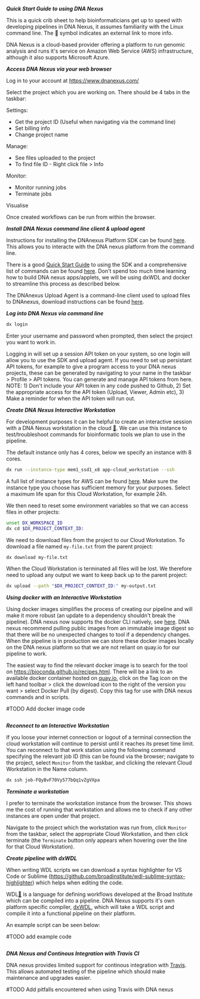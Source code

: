 ***Quick Start Guide to using DNA Nexus***

This is a quick crib sheet to help bioinformaticians get up to speed with developing pipelines in DNA Nexus, it assumes familiarity with the Linux command line. The :link: symbol indicates an external link to more info.

DNA Nexus is a cloud-based provider offering a platform to run genomic analysis and runs it's service on Amazon Web Service (AWS) infrastructure, although it also supports Microsoft Azure.   

***Access DNA Nexus via your web browser*** 

Log in to your account at https://www.dnanexus.com/

Select the project which you are working on.  There should be 4 tabs in the taskbar:

Settings: 
* Get the project ID (Useful when navigating via the command line)
* Set billing info
* Change project name

Manage:
* See files uploaded to the project
* To find file ID - Right click file > Info 

Monitor:
* Monitor running jobs
* Terminate jobs

Visualise

Once created workflows can be run from within the browser.

***Install DNA Nexus command line client & upload agent***

Instructions for installing the DNAnexus Platform SDK can be found [here](https://wiki.dnanexus.com/Downloads#DNAnexus-Platform-SDK).  This allows you to interacte with the DNA nexus platform from the command line.

There is a good [Quick Start Guide](https://wiki.dnanexus.com/Command-Line-Client/Quickstart) to using the SDK and a comprehensive list of commands can be found [here](https://wiki.dnanexus.com/Command-Line-Client/Index-of-dx-Commands).  Don't spend too much time learning how to build DNA nexus apps/applets, we will be using dxWDL and docker to streamline this process as described below.

The DNAnexus Upload Agent is a command-line client used to upload files to DNAnexus, download instructions can be found [here](https://wiki.dnanexus.com/Upload-Agent).

***Log into DNA Nexus via command line***

```bash
dx login
```

Enter your username and password when prompted, then select the project you want to work in.

Logging in will set up a session API token on your system, so one login will allow you to use the SDK and upload agent.  If you need to set up persistant API tokens, for example to give a program access to your DNA nexus projects, these can be generated by navigating to your name in the taskbar > Profile > API tokens.  You can generate and manage API tokens from here.  NOTE: 1) Don't include your API token in any code pushed to Github, 2) Set the appropriate access for the API token (Upload, Viewer, Admin etc), 3) Make a reminder for when the API token will run out. 

***Create DNA Nexus Interactive Workstation***

For development purposes it can be helpful to create an interactive session with a DNA Nexus workstation in the cloud [:link:](https://wiki.dnanexus.com/developer-tutorials/cloud-workstations).  We can use this instance to test/troubleshoot commands for bioinformatic tools we plan to use in the pipeline. 

The default instance only has 4 cores, below we specify an instance with 8 cores.

```bash
dx run --instance-type mem1_ssd1_x8 app-cloud_workstation --ssh
```

A full list of instance types for AWS can be found [here](https://wiki.dnanexus.com/API-Specification-v1.0.0/Instance-Types#).  Make sure the instance type you choose has sufficient memory for your purposes.  Select a maximum life span for this Cloud Workstation, for example 24h. 

We then need to reset some environment variables so that we can access files in other projects:

```bash
unset DX_WORKSPACE_ID
dx cd $DX_PROJECT_CONTEXT_ID:
```

We need to download files from the project to our Cloud Workstation. To download a file named ```my-file.txt``` from the parent project:

```bash
dx download my-file.txt
```
When the Cloud Workstation is terminated all files will be lost.  We therefore need to upload any output we want to keep back up to the parent project:

```bash
dx upload --path "$DX_PROJECT_CONTEXT_ID:" my-output.txt
```

***Using docker with an Interactive Workstation***

Using docker images simplifies the process of creating our pipeline and will make it more robust (an update to a dependency shouldn't break the pipeline).  DNA nexus now supports the docker CLI natively, see [here](https://wiki.dnanexus.com/Developer-Tutorials/Using-Docker-Images).  DNA nexus recommend pulling public images from an immutable image digest so that there will be no unexpected changes to tool if a dependency changes.  When the pipeline is in production we can store these docker images locally on the DNA nexus platform so that we are not reliant on quay.io for our pipeline to work.

The easiest way to find the relevant docker image is to search for the tool on https://bioconda.github.io/recipes.html. There will be a link to an available docker container hosted on [quay.io](quay.io]), click on the Tag icon on the left hand toolbar > click the download icon to the right of the version you want > select Docker Pull (by digest).  Copy this tag for use with DNA nexus commands and in scripts.

#TODO Add docker image code

```bash

```

***Reconnect to an Interactive Workstation***

If you loose your internet connection or logout of a terminal connection the cloud workstation will continue to persist until it reaches its preset time limit.  You can reconnect to that work station using the following command specifying the relevant job ID (this can be found via the browser; navigate to the project, select ```Monitor``` from the taskbar, and  clicking the relevant Cloud Workstation in the Name column.

```bash
dx ssh job-FQyBvF70Vy577bQq1vZgVXpa
```

***Terminate a workstation***

I prefer to terminate the workstation instance from the browser.  This shows me the cost of running that workstation and allows me to check if any other instances are open under that project.

Navigate to the project which the workstation was run from, click ```Monitor``` from the taskbar, select the appropriate Cloud Workstation, and then click terminate (the ```Terminate``` button only appears when hovering over the line for that Cloud Workstation). 

***Create pipeline with dxWDL***

When writing WDL scripts we can download a syntax highlighter for VS Code or Sublime 
(https://github.com/broadinstitute/wdl-sublime-syntax-highlighter) which helps when editing the code.

WDL[:link:](https://software.broadinstitute.org/wdl/) is a language for defining workflows developed at the Broad Institute which can be compiled into a pipeline.  DNA Nexus supports it's own platform specific compiler, [dxWDL](https://github.com/dnanexus/dxWDL), which will take a WDL script and compile it into a functional pipeline on their platform.

An example script can be seen below:

#TODO add example code

```wdl

```

***DNA Nexus and Continous Integration with Travis CI***

DNA nexus provides limited support for continous integration with [Travis](https://gist.github.com/mlin/3ad81f01efa640a52813).  This allows automated testing of the pipeline which should make maintenance and upgrades easier.

#TODO Add pitfalls encountered when using Travis with DNA nexus


